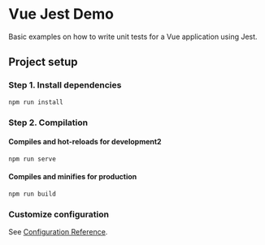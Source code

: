 # Vue Jest Demo

Basic examples on how to write unit tests for a Vue application using Jest.

## Project setup

### Step 1. Install dependencies

```
npm run install
```

### Step 2. Compilation

#### Compiles and hot-reloads for development2

```
npm run serve
```

#### Compiles and minifies for production

```
npm run build
```

### Customize configuration

See [Configuration Reference](https://cli.vuejs.org/config/).
